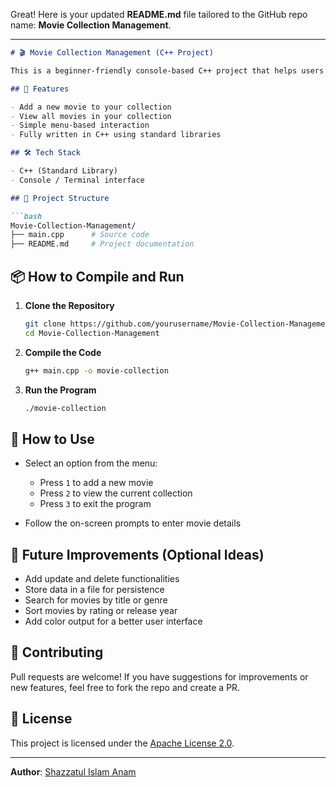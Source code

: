 Great! Here is your updated **README.md** file tailored to the GitHub repo name: **Movie Collection Management**.

---

````markdown
# 🎬 Movie Collection Management (C++ Project)

This is a beginner-friendly console-based C++ project that helps users manage their personal movie collection. It allows users to add and view movies, storing details like the movie's title, genre, release year, and rating.

## 🚀 Features

- Add a new movie to your collection
- View all movies in your collection
- Simple menu-based interaction
- Fully written in C++ using standard libraries

## 🛠️ Tech Stack

- C++ (Standard Library)
- Console / Terminal interface

## 📂 Project Structure

```bash
Movie-Collection-Management/
├── main.cpp      # Source code
├── README.md     # Project documentation
````

## 📦 How to Compile and Run

1. **Clone the Repository**

   ```bash
   git clone https://github.com/yourusername/Movie-Collection-Management.git
   cd Movie-Collection-Management
   ```

2. **Compile the Code**

   ```bash
   g++ main.cpp -o movie-collection
   ```

3. **Run the Program**

   ```bash
   ./movie-collection
   ```

## 🧩 How to Use

* Select an option from the menu:

  * Press `1` to add a new movie
  * Press `2` to view the current collection
  * Press `3` to exit the program
* Follow the on-screen prompts to enter movie details

## 🧠 Future Improvements (Optional Ideas)

* Add update and delete functionalities
* Store data in a file for persistence
* Search for movies by title or genre
* Sort movies by rating or release year
* Add color output for a better user interface

## 🤝 Contributing

Pull requests are welcome! If you have suggestions for improvements or new features, feel free to fork the repo and create a PR.

## 📄 License

This project is licensed under the [Apache License 2.0](LICENSE).

---

**Author**: [Shazzatul Islam Anam](https://github.com/bengalbee25)
